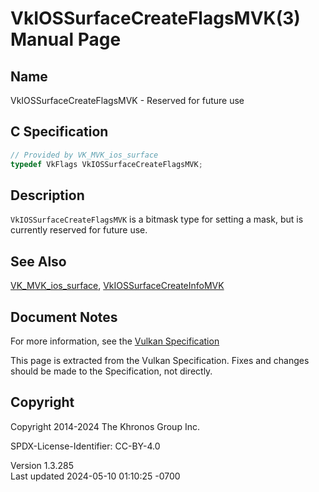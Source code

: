 # VkIOSSurfaceCreateFlagsMVK(3) Manual Page

## Name

VkIOSSurfaceCreateFlagsMVK - Reserved for future use



## <a href="#_c_specification" class="anchor"></a>C Specification

``` c
// Provided by VK_MVK_ios_surface
typedef VkFlags VkIOSSurfaceCreateFlagsMVK;
```

## <a href="#_description" class="anchor"></a>Description

`VkIOSSurfaceCreateFlagsMVK` is a bitmask type for setting a mask, but
is currently reserved for future use.

## <a href="#_see_also" class="anchor"></a>See Also

[VK_MVK_ios_surface](https://registry.khronos.org/vulkan/specs/1.3-extensions/man/html/VK_MVK_ios_surface.html),
[VkIOSSurfaceCreateInfoMVK](https://registry.khronos.org/vulkan/specs/1.3-extensions/man/html/VkIOSSurfaceCreateInfoMVK.html)

## <a href="#_document_notes" class="anchor"></a>Document Notes

For more information, see the <a
href="https://registry.khronos.org/vulkan/specs/1.3-extensions/html/vkspec.html#VkIOSSurfaceCreateFlagsMVK"
target="_blank" rel="noopener">Vulkan Specification</a>

This page is extracted from the Vulkan Specification. Fixes and changes
should be made to the Specification, not directly.

## <a href="#_copyright" class="anchor"></a>Copyright

Copyright 2014-2024 The Khronos Group Inc.

SPDX-License-Identifier: CC-BY-4.0

Version 1.3.285  
Last updated 2024-05-10 01:10:25 -0700
